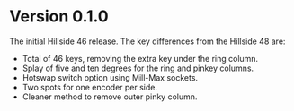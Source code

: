 # Version 0.1.0

The initial Hillside 46 release. The key differences from the Hillside 48 are:

- Total of 46 keys, removing the extra key under the ring column.
- Splay of five and ten degrees for the ring and pinkey columns.
- Hotswap switch option using Mill-Max sockets.
- Two spots for one encoder per side.
- Cleaner method to remove outer pinky column.
